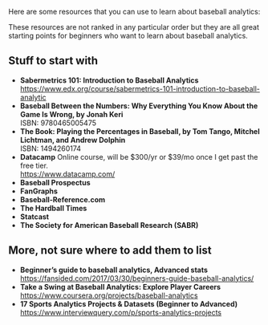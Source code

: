 Here are some resources that you can use to learn about baseball analytics:

These resources are not ranked in any particular order but they are all great
starting points for beginners who want to learn about baseball analytics.

## Stuff to start with

- **Sabermetrics 101: Introduction to Baseball Analytics**  
https://www.edx.org/course/sabermetrics-101-introduction-to-baseball-analytic
- **Baseball Between the Numbers: Why Everything You Know About the Game Is
Wrong, by Jonah Keri**  
ISBN: 9780465005475
- **The Book: Playing the Percentages in Baseball, by Tom Tango, Mitchel
Lichtman, and Andrew Dolphin**  
ISBN: 1494260174
- **Datacamp** Online course, will be $300/yr or $39/mo once I get past the free
tier.  
https://www.datacamp.com/
- **Baseball Prospectus**
- **FanGraphs**
- **Baseball-Reference.com**
- **The Hardball Times**
- **Statcast**
- **The Society for American Baseball Research (SABR)**

## More, not sure where to add them to list
- **Beginner’s guide to baseball analytics, Advanced stats**  
https://fansided.com/2017/03/30/beginners-guide-baseball-analytics/
- **Take a Swing at Baseball Analytics: Explore Player Careers**  
https://www.coursera.org/projects/baseball-analytics
- **17 Sports Analytics Projects & Datasets (Beginner to Advanced)**  
https://www.interviewquery.com/p/sports-analytics-projects
